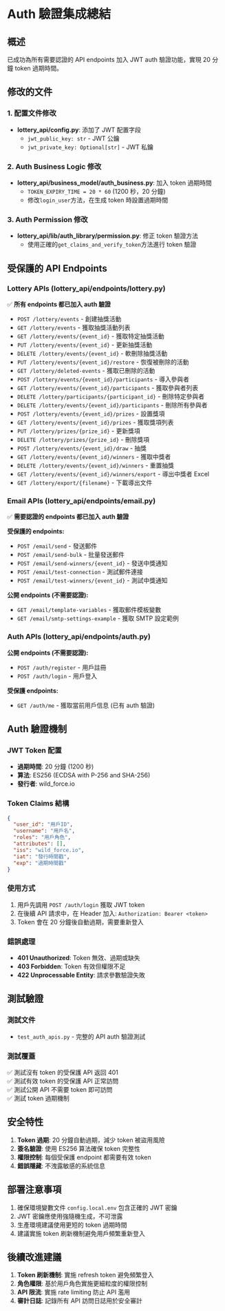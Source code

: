 # Auth 驗證集成總結

## 概述

已成功為所有需要認證的 API endpoints 加入 JWT auth 驗證功能，實現 20 分鐘 token 過期時間。

## 修改的文件

### 1. 配置文件修改

- **lottery_api/config.py**: 添加了 JWT 配置字段
  - `jwt_public_key: str` - JWT 公鑰
  - `jwt_private_key: Optional[str]` - JWT 私鑰

### 2. Auth Business Logic 修改

- **lottery_api/business_model/auth_business.py**: 加入 token 過期時間
  - `TOKEN_EXPIRY_TIME = 20 * 60` (1200 秒，20 分鐘)
  - 修改`login_user`方法，在生成 token 時設置過期時間

### 3. Auth Permission 修改

- **lottery_api/lib/auth_library/permission.py**: 修正 token 驗證方法
  - 使用正確的`get_claims_and_verify_token`方法進行 token 驗證

## 受保護的 API Endpoints

### Lottery APIs (lottery_api/endpoints/lottery.py)

✅ **所有 endpoints 都已加入 auth 驗證**

- `POST /lottery/events` - 創建抽獎活動
- `GET /lottery/events` - 獲取抽獎活動列表
- `GET /lottery/events/{event_id}` - 獲取特定抽獎活動
- `PUT /lottery/events/{event_id}` - 更新抽獎活動
- `DELETE /lottery/events/{event_id}` - 軟刪除抽獎活動
- `PUT /lottery/events/{event_id}/restore` - 恢復被刪除的活動
- `GET /lottery/deleted-events` - 獲取已刪除的活動
- `POST /lottery/events/{event_id}/participants` - 導入參與者
- `GET /lottery/events/{event_id}/participants` - 獲取參與者列表
- `DELETE /lottery/participants/{participant_id}` - 刪除特定參與者
- `DELETE /lottery/events/{event_id}/participants` - 刪除所有參與者
- `POST /lottery/events/{event_id}/prizes` - 設置獎項
- `GET /lottery/events/{event_id}/prizes` - 獲取獎項列表
- `PUT /lottery/prizes/{prize_id}` - 更新獎項
- `DELETE /lottery/prizes/{prize_id}` - 刪除獎項
- `POST /lottery/events/{event_id}/draw` - 抽獎
- `GET /lottery/events/{event_id}/winners` - 獲取中獎者
- `DELETE /lottery/events/{event_id}/winners` - 重置抽獎
- `GET /lottery/events/{event_id}/winners/export` - 導出中獎者 Excel
- `GET /lottery/export/{filename}` - 下載導出文件

### Email APIs (lottery_api/endpoints/email.py)

✅ **需要認證的 endpoints 都已加入 auth 驗證**

**受保護的 endpoints:**

- `POST /email/send` - 發送郵件
- `POST /email/send-bulk` - 批量發送郵件
- `POST /email/send-winners/{event_id}` - 發送中獎通知
- `POST /email/test-connection` - 測試郵件連接
- `POST /email/test-winners/{event_id}` - 測試中獎通知

**公開 endpoints (不需要認證):**

- `GET /email/template-variables` - 獲取郵件模板變數
- `GET /email/smtp-settings-example` - 獲取 SMTP 設定範例

### Auth APIs (lottery_api/endpoints/auth.py)

**公開 endpoints (不需要認證):**

- `POST /auth/register` - 用戶註冊
- `POST /auth/login` - 用戶登入

**受保護 endpoints:**

- `GET /auth/me` - 獲取當前用戶信息 (已有 auth 驗證)

## Auth 驗證機制

### JWT Token 配置

- **過期時間**: 20 分鐘 (1200 秒)
- **算法**: ES256 (ECDSA with P-256 and SHA-256)
- **發行者**: wild_force.io

### Token Claims 結構

```json
{
  "user_id": "用戶ID",
  "username": "用戶名",
  "roles": "用戶角色",
  "attributes": [],
  "iss": "wild_force.io",
  "iat": "發行時間戳",
  "exp": "過期時間戳"
}
```

### 使用方式

1. 用戶先調用 `POST /auth/login` 獲取 JWT token
2. 在後續 API 請求中，在 Header 加入: `Authorization: Bearer <token>`
3. Token 會在 20 分鐘後自動過期，需要重新登入

### 錯誤處理

- **401 Unauthorized**: Token 無效、過期或缺失
- **403 Forbidden**: Token 有效但權限不足
- **422 Unprocessable Entity**: 請求參數驗證失敗

## 測試驗證

### 測試文件

- `test_auth_apis.py` - 完整的 API auth 驗證測試

### 測試覆蓋

✅ 測試沒有 token 的受保護 API 返回 401  
✅ 測試有效 token 的受保護 API 正常訪問  
✅ 測試公開 API 不需要 token 即可訪問  
✅ 測試 token 過期機制

## 安全特性

1. **Token 過期**: 20 分鐘自動過期，減少 token 被盜用風險
2. **簽名驗證**: 使用 ES256 算法確保 token 完整性
3. **權限控制**: 每個受保護 endpoint 都需要有效 token
4. **錯誤隱藏**: 不洩露敏感的系統信息

## 部署注意事項

1. 確保環境變數文件 `config.local.env` 包含正確的 JWT 密鑰
2. JWT 密鑰應使用強隨機生成，不可泄露
3. 生產環境建議使用更短的 token 過期時間
4. 建議實施 token 刷新機制避免用戶頻繁重新登入

## 後續改進建議

1. **Token 刷新機制**: 實施 refresh token 避免頻繁登入
2. **角色權限**: 基於用戶角色實施更細粒度的權限控制
3. **API 限流**: 實施 rate limiting 防止 API 濫用
4. **審計日誌**: 記錄所有 API 訪問日誌用於安全審計
